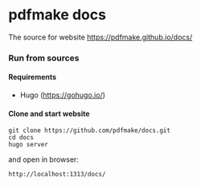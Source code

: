 # pdfmake docs

The source for website https://pdfmake.github.io/docs/

### Run from sources

#### Requirements

* Hugo (https://gohugo.io/)

#### Clone and start website

```
git clone https://github.com/pdfmake/docs.git
cd docs
hugo server
```

and open in browser:
```
http://localhost:1313/docs/
```
